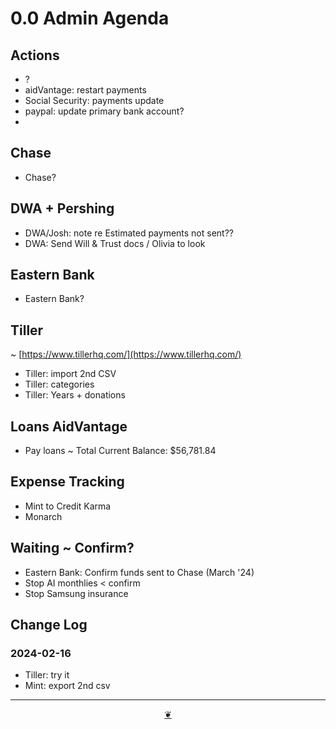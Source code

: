 # 0.0 Admin Agenda

## Actions

* ?
* aidVantage: restart payments
* Social Security: payments update
* paypal: update primary bank account?
*   

## Chase

* Chase?

## DWA + Pershing

* DWA/Josh: note re Estimated payments not sent??
* DWA: Send Will & Trust docs / Olivia to look

## Eastern Bank

* Eastern Bank?

## Tiller

~ [https://www.tillerhq.com/](https://www.tillerhq.com/)

* Tiller: import 2nd CSV
* Tiller: categories 
* Tiller: Years + donations

## Loans AidVantage

* Pay loans ~ Total Current Balance: $56,781.84

## Expense Tracking

* Mint to Credit Karma
* Monarch

## Waiting ~ Confirm?

* Eastern Bank: Confirm funds sent to Chase (March '24)
* Stop AI monthlies < confirm
* Stop Samsung insurance

## Change Log

### 2024-02-16

* Tiller: try it 
* Mint: export 2nd csv

***

<center title="Hello! Click me to go up to the top"><a class="aDingbat" href="javascript:window.scrollTo(0,0);">❦</a></center>